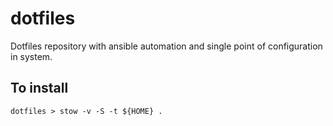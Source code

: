 # dotfiles
Dotfiles repository with ansible automation and single point of configuration in system.


## To install

```shell
dotfiles > stow -v -S -t ${HOME} .
```
